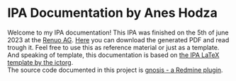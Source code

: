 # IPA Documentation by Anes Hodza
Welcome to my IPA documentation! This IPA was finished on the 5th of june 2023 at the [Renuo AG](https://www.renuo.ch/). [Here](https://drive.google.com/file/d/18WjTBlbHGhPDhUy0hmA5hnslYjxrhZcl/view) you can download the generated PDF and read trough it. Feel free to use this as reference material or just as a template. And speaking of template, this documentation is based on [the IPA LaTeX template by the ictorg](https://github.com/ictorg/ipa-template).  
The source code documented in this project is [gnosis - a Redmine plugin](https://github.com/aneshodza/gnosis).
